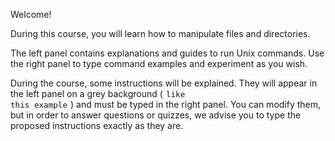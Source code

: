 Welcome!

During this course, you will learn how to manipulate files and directories.

The left panel contains explanations and guides to run Unix commands. Use the right panel to type command examples and experiment as you wish.

During the course, some instructions will be explained. They will appear in the left panel on a grey background (<code class="lang-bash" style="background: #f6f8fa; font-size: 90%; padding: 2px 5px;">like this example</code>) and must be typed in the right panel. You can modify them, but in order to answer questions or quizzes, we advise you to type the proposed instructions exactly as they are.

